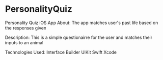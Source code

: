 # PersonalityQuiz

Personality Quiz iOS App
About:
The app matches user's past life based on the responses given

Description:
This is a simple questionairre for the user and matches their inputs to an animal

Technologies Used:
Interface Builder
UIKit
Swift
Xcode
